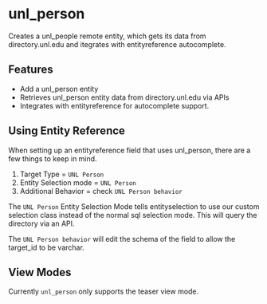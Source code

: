 unl_person
==========

Creates a unl_people remote entity, which gets its data from directory.unl.edu and itegrates with entityreference autocomplete.

Features
--------
* Add a unl_person entity
* Retrieves unl_person entity data from directory.unl.edu via APIs
* Integrates with entityreference for autocomplete support.


Using Entity Reference
----------------------
When setting up an entityreference field that uses unl_person, there are a few things to keep in mind.

1. Target Type = `UNL Person`
2. Entity Selection mode = `UNL Person`
3. Additional Behavior = check `UNL Person behavior`

The `UNL Person` Entity Selection Mode tells entityselection to use our custom selection class instead of the normal sql selection mode.  This will query the directory via an API.

The `UNL Person behavior` will edit the schema of the field to allow the target_id to be varchar.

View Modes
----------
Currently `unl_person` only supports the teaser view mode.
